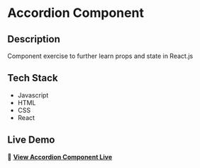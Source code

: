 # Accordion Component

## Description
Component exercise to further learn props and state in React.js

## Tech Stack
- Javascript
- HTML
- CSS
- React

## Live Demo
🔗 **[View Accordion Component Live](https://accordion-component-zahn.vercel.app/)**  

